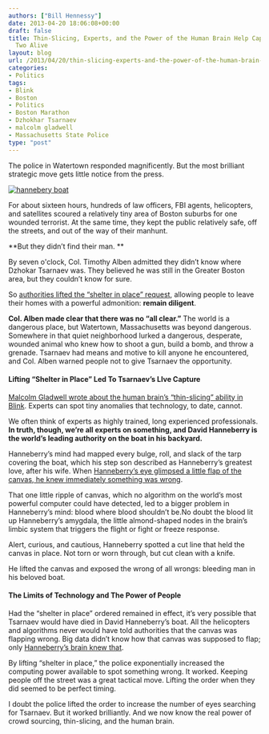 ```yaml
---
authors: ["Bill Hennessy"]
date: 2013-04-20 18:06:08+00:00
draft: false
title: Thin-Slicing, Experts, and the Power of the Human Brain Help Capture Suspect
  Two Alive
layout: blog
url: /2013/04/20/thin-slicing-experts-and-the-power-of-the-human-brain-capture-suspect-two-alive/
categories:
- Politics
tags:
- Blink
- Boston
- Politics
- Boston Marathon
- Dzhokhar Tsarnaev
- malcolm gladwell
- Massachusetts State Police
type: "post"
---
```


The police in Watertown responded magnificently. But the most brilliant strategic move gets little notice from the press.

[![hannebery boat](https://hennessysview.com/wp-content/uploads/2013/04/hannebery-boat_thumb.jpg)
](https://hennessysview.com/wp-content/uploads/2013/04/hannebery-boat.jpg)

For about sixteen hours, hundreds of law officers, FBI agents, helicopters, and satellites scoured a relatively tiny area of Boston suburbs for one wounded terrorist. At the same time, they kept the public relatively safe, off the streets, and out of the way of their manhunt. 

**But they didn’t find their man. **

By seven o'clock, Col. Timothy Alben admitted they didn’t know where Dzhokar Tsarnaev was. They believed he was still in the Greater Boston area, but they couldn’t know for sure. 

So [authorities lifted the “shelter in place” request](https://www.npr.org/2013/04/19/178010573/boston-lifts-citywide-shelter-in-place-orders), allowing people to leave their homes with a powerful admonition: **remain diligent**. 

**Col. Alben made clear that there was no “all clear.”** The world is a dangerous place, but Watertown, Massachusetts was beyond dangerous. Somewhere in that quiet neighborhood lurked a dangerous, desperate, wounded animal who knew how to shoot a gun, build a bomb, and throw a grenade. Tsarnaev had means and motive to kill anyone he encountered, and Col. Alben warned people not to give Tsarnaev the opportunity. 

#### Lifting “Shelter in Place” Led To Tsarnaev’s LIve Capture

[Malcolm Gladwell wrote about the human brain’s “thin-slicing” ability in Blink](https://www.amazon.com/gp/product/0316010669/ref=as_li_ss_tl?ie=UTF8&camp=1789&creative=390957&creativeASIN=0316010669&linkCode=as2&tag=hennesssview-20). Experts can spot tiny anomalies that technology, to date, cannot. 

We often think of experts as highly trained, long experienced professionals. **In truth, though, we’re all experts on something, and David Hanneberry is the world’s leading authority on the boat in his backyard.**

Hanneberry’s mind had mapped every bulge, roll, and slack of the tarp covering the boat, which his step son described as Hanneberry’s greatest love, after his wife. When [Hanneberry’s eye glimpsed a little flap of the canvas, he knew immediately something was wrong](https://now.msn.com/a-flapping-tarp-was-what-betrayed-the-location-of-boston-bombing-suspect-dzhokar-tsarnaev). 

That one little ripple of canvas, which no algorithm on the world’s most powerful computer could have detected, led to a bigger problem in Hanneberry’s mind: blood where blood shouldn’t be.No doubt the blood lit up Hanneberry’s amygdala, the little almond-shaped nodes in the brain’s limbic system that triggers the flight or fight or freeze response. 

Alert, curious, and cautious, Hanneberry spotted a cut line that held the canvas in place. Not torn or worn through, but cut clean with a knife.

He lifted the canvas and exposed the wrong of all wrongs: bleeding man in his beloved boat. 

#### The Limits of Technology and The Power of People

Had the “shelter in place” ordered remained in effect, it’s very possible that Tsarnaev would have died in David Hanneberry’s boat. All the helicopters and algorithms never would have told authorities that the canvas was flapping wrong. Big data didn’t know how that canvas was supposed to flap; only [Hanneberry’s brain knew that](https://abcnews.go.com/US/watertown-hero-david-henneberry-points-police-bomb-suspect/story?id=19004124).

By lifting “shelter in place,” the police exponentially increased the computing power available to spot something wrong. It worked. Keeping people off the street was a great tactical move. Lifting the order when they did seemed to be perfect timing. 

I doubt the police lifted the order to increase the number of eyes searching for Tsarnaev. But it worked brilliantly. And we now know the real power of crowd sourcing, thin-slicing, and the human brain. 
